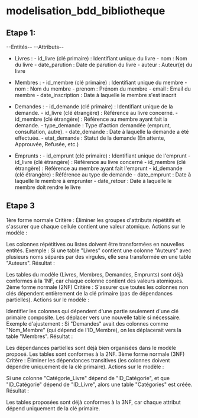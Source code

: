 # modelisation_bdd_bibliotheque

## Etape 1:

--Entités-- --Attributs--
- Livres :   - id_livre (clé primaire) : Identifiant unique du livre
             - nom : Nom du livre
             - date_parution : Date de parution du livre
             - auteur : Auteur(e) du livre

- Membres :  - id_membre (clé primaire) : Identifiant unique du membre
             - nom : Nom du membre
             - prenom : Prénom du membre
             - email : Email du membre
             - date_inscription : Date à laquelle le membre s'est inscrit

- Demandes : - id_demande (clé primaire) : Identifiant unique de la demande.
             - id_livre (clé étrangère) : Référence au livre concerné.
             - id_membre (clé étrangère) : Référence au membre ayant fait la demande.
             - type_demande : Type d'action demandée (emprunt, consultation, autre).
             - date_demande : Date à laquelle la demande a été effectuée.
             - etat_demande : Statut de la demande (En attente, Approuvée, Refusée, etc.)

- Emprunts : - id_emprunt (clé primaire) : Identifiant unique de l'emprunt
             - id_livre (clé étrangère) : Référence au livre concerné
             - id_membre (clé étrangère) : Référence au membre ayant fait l'emprunt
             - id_demande (clé étrangère) : Référence au type de demande 
             - date_emprunt : Date à laquelle le membre à emprunter
             - date_retour : Date à laquelle le membre doit rendre le livre

## Etape 3

1ère forme normale
Critère : Éliminer les groupes d'attributs répétitifs et s'assurer que chaque cellule contient une valeur atomique.
Actions sur le modèle :

Les colonnes répétitives ou listes doivent être transformées en nouvelles entités.
Exemple : Si une table "Livres" contient une colonne "Auteurs" avec plusieurs noms séparés par des virgules, elle sera transformée en une table "Auteurs".
Résultat :

Les tables du modèle (Livres, Membres, Demandes, Emprunts) sont déjà conformes à la 1NF, car chaque colonne contient des valeurs atomiques.
2ème forme normale (2NF)
Critère : S'assurer que toutes les colonnes non clés dépendent entièrement de la clé primaire (pas de dépendances partielles).
Actions sur le modèle :

Identifier les colonnes qui dépendent d'une partie seulement d'une clé primaire composite.
Les déplacer vers une nouvelle table si nécessaire.
Exemple d'ajustement :
Si "Demandes" avait des colonnes comme "Nom_Membre" (qui dépend de l'ID_Membre), on les déplacerait vers la table "Membres".
Résultat :

Les dépendances partielles sont déjà bien organisées dans le modèle proposé. Les tables sont conformes à la 2NF.
3ème forme normale (3NF)
Critère : Éliminer les dépendances transitives (les colonnes doivent dépendre uniquement de la clé primaire).
Actions sur le modèle :

Si une colonne "Catégorie_Livre" dépend de "ID_Catégorie", et que "ID_Catégorie" dépend de "ID_Livre", alors une table "Catégories" est créée.
Résultat :

Les tables proposées sont déjà conformes à la 3NF, car chaque attribut dépend uniquement de la clé primaire.
